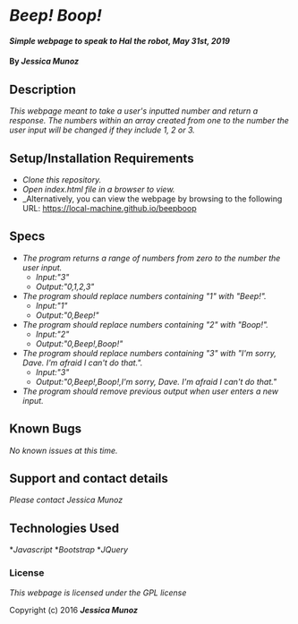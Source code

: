 # _Beep! Boop!_

#### _Simple webpage to speak to Hal the robot, May 31st, 2019_

#### By _**Jessica Munoz**_

## Description

_This webpage meant to take a user's inputted number and return a response. The numbers within an array created from one to the number the user input will be changed if they include 1, 2 or 3._

## Setup/Installation Requirements

* _Clone this repository._
* _Open index.html file in a browser to view._
* _Alternatively, you can view the webpage by browsing to the following URL: https://local-machine.github.io/beepboop

## Specs

* _The program returns a range of numbers from zero to the number the user input._
  * _Input:"3"_
  * _Output:"0,1,2,3"_
* _The program should replace numbers containing "1" with "Beep!"._
  * _Input:"1"_
  * _Output:"0,Beep!"_
* _The program should replace numbers containing "2" with "Boop!"._
  * _Input:"2"_
  * _Output:"0,Beep!,Boop!"_
* _The program should replace numbers containing "3" with "I'm sorry, Dave. I'm afraid I can't do that."._
  * _Input:"3"_
  * _Output:"0,Beep!,Boop!,I'm sorry, Dave. I'm afraid I can't do that."_
* _The program should remove previous output when user enters a new input._

## Known Bugs

_No known issues at this time._

## Support and contact details

_Please contact Jessica Munoz_

## Technologies Used

*_Javascript_
*_Bootstrap_
*_JQuery_

### License

*This webpage is licensed under the GPL license*

Copyright (c) 2016 **_Jessica Munoz_**
